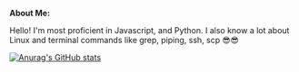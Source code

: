 **About Me:**

Hello! I'm most proficient in Javascript, and Python. I also know a lot about Linux and terminal commands like grep, piping, ssh, scp 😎😎

[![Anurag's GitHub stats](https://github-readme-stats.vercel.app/api?username=Larry-Larriee&show_icons=true&theme=swift)](https://github.com/anuraghazra/github-readme-stats)

<!-- Credits to https://github.com/anuraghazra/github-readme-stats for the awesome profile statisics! -->
